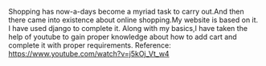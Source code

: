 Shopping has now-a-days become a myriad task to carry out.And then there came into existence about online shopping.My website is based on it.
I have used django to complete it.
Along with my basics,I have taken the help of youtube to gain proper knowledge about how to add cart and complete it with proper requirements.
Reference: https://www.youtube.com/watch?v=j5kOj_Vt_w4
